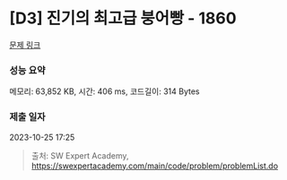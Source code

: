 # [D3] 진기의 최고급 붕어빵 - 1860 

[문제 링크](https://swexpertacademy.com/main/code/problem/problemDetail.do?contestProbId=AV5LsaaqDzYDFAXc) 

### 성능 요약

메모리: 63,852 KB, 시간: 406 ms, 코드길이: 314 Bytes

### 제출 일자

2023-10-25 17:25



> 출처: SW Expert Academy, https://swexpertacademy.com/main/code/problem/problemList.do
